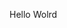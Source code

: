 Hello Wolrd































































































































































































































































































































































































































































































































































































































































































































































































































































































































































































































































































































































































































































































































































































































































































































































































































































































































































































































































































































































































































































































































































































































































































